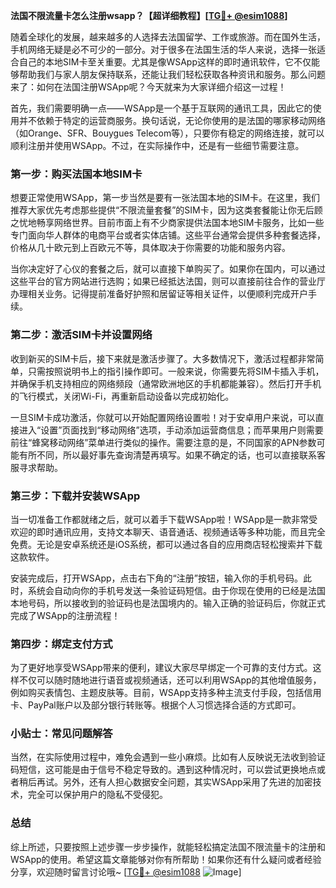 **法国不限流量卡怎么注册wsapp？【超详细教程】[[TG💪+ @esim1088](https://t.me/s/esim1088)]**

随着全球化的发展，越来越多的人选择去法国留学、工作或旅游。而在国外生活，手机网络无疑是必不可少的一部分。对于很多在法国生活的华人来说，选择一张适合自己的本地SIM卡至关重要。尤其是像WSApp这样的即时通讯软件，它不仅能够帮助我们与家人朋友保持联系，还能让我们轻松获取各种资讯和服务。那么问题来了：如何在法国注册WSApp呢？今天就来为大家详细介绍这一过程！

首先，我们需要明确一点——WSApp是一个基于互联网的通讯工具，因此它的使用并不依赖于特定的运营商服务。换句话说，无论你使用的是法国的哪家移动网络（如Orange、SFR、Bouygues Telecom等），只要你有稳定的网络连接，就可以顺利注册并使用WSApp。不过，在实际操作中，还是有一些细节需要注意。

### 第一步：购买法国本地SIM卡

想要正常使用WSApp，第一步当然是要有一张法国本地的SIM卡。在这里，我们推荐大家优先考虑那些提供“不限流量套餐”的SIM卡，因为这类套餐能让你无后顾之忧地畅享网络世界。目前市面上有不少商家提供法国本地SIM卡服务，比如一些专门面向华人群体的电商平台或者实体店铺。这些平台通常会提供多种套餐选择，价格从几十欧元到上百欧元不等，具体取决于你需要的功能和服务内容。

当你决定好了心仪的套餐之后，就可以直接下单购买了。如果你在国内，可以通过这些平台的官方网站进行选购；如果已经抵达法国，则可以直接前往合作的营业厅办理相关业务。记得提前准备好护照和居留证等相关证件，以便顺利完成开户手续。

### 第二步：激活SIM卡并设置网络

收到新买的SIM卡后，接下来就是激活步骤了。大多数情况下，激活过程都非常简单，只需按照说明书上的指引操作即可。一般来说，你需要先将SIM卡插入手机，并确保手机支持相应的网络频段（通常欧洲地区的手机都能兼容）。然后打开手机的飞行模式，关闭Wi-Fi，再重新启动设备以完成初始化。

一旦SIM卡成功激活，你就可以开始配置网络设置啦！对于安卓用户来说，可以直接进入“设置”页面找到“移动网络”选项，手动添加运营商信息；而苹果用户则需要前往“蜂窝移动网络”菜单进行类似的操作。需要注意的是，不同国家的APN参数可能有所不同，所以最好事先查询清楚再填写。如果不确定的话，也可以直接联系客服寻求帮助。

### 第三步：下载并安装WSApp

当一切准备工作都就绪之后，就可以着手下载WSApp啦！WSApp是一款非常受欢迎的即时通讯应用，支持文本聊天、语音通话、视频通话等多种功能，而且完全免费。无论是安卓系统还是iOS系统，都可以通过各自的应用商店轻松搜索并下载这款软件。

安装完成后，打开WSApp，点击右下角的“注册”按钮，输入你的手机号码。此时，系统会自动向你的手机号发送一条验证码短信。由于你现在使用的已经是法国本地号码，所以接收到的验证码也是法国境内的。输入正确的验证码后，你就正式完成了WSApp的注册流程！

### 第四步：绑定支付方式

为了更好地享受WSApp带来的便利，建议大家尽早绑定一个可靠的支付方式。这样不仅可以随时随地进行语音或视频通话，还可以利用WSApp的其他增值服务，例如购买表情包、主题皮肤等。目前，WSApp支持多种主流支付手段，包括信用卡、PayPal账户以及部分银行转账等。根据个人习惯选择合适的方式即可。

### 小贴士：常见问题解答

当然，在实际使用过程中，难免会遇到一些小麻烦。比如有人反映说无法收到验证码短信，这可能是由于信号不稳定导致的。遇到这种情况时，可以尝试更换地点或者稍后再试。另外，还有人担心数据安全问题，其实WSApp采用了先进的加密技术，完全可以保护用户的隐私不受侵犯。

### 总结

综上所述，只要按照上述步骤一步步操作，就能轻松搞定法国不限流量卡的注册和WSApp的使用。希望这篇文章能够对你有所帮助！如果你还有什么疑问或者经验分享，欢迎随时留言讨论哦~ [[TG💪+ @esim1088](https://t.me/s/esim1088) ![Image](https://i.postimg.cc/4NQfJmqS/Snipaste-2025-05-13-00-14-12.png)]